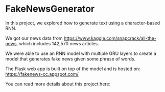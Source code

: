 # FakeNewsGenerator

In this project, we explored how to generate text using a character-based RNN. 

We got our news data from https://www.kaggle.com/snapcrack/all-the-news, which includes 142,570 news articles.

We were able to use an RNN model with multiple GRU layers to create a model that generates fake news given some phrase of words.

The Flask web app is built on top of the model and is hosted on: https://fakenews-cc.appspot.com/

You can read more details about this project here: 
